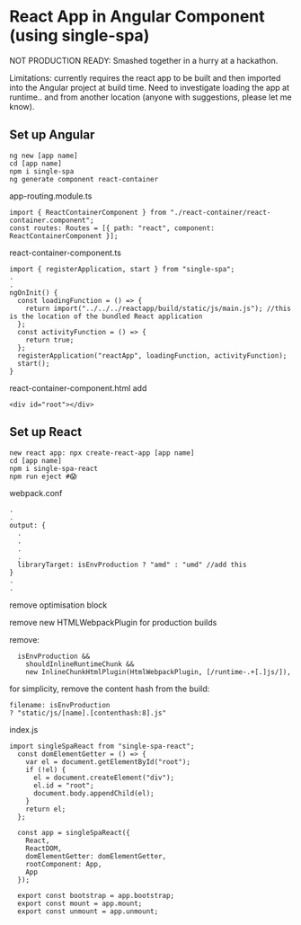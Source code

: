 # React App in Angular Component (using single-spa)

NOT PRODUCTION READY: Smashed together in a hurry at a hackathon.

Limitations: currently requires the react app to be built and then imported into the Angular project at build time. Need to investigate loading the app at runtime.. and from another location (anyone with suggestions, please let me know).

## Set up Angular

```
ng new [app name]
cd [app name]
npm i single-spa
ng generate component react-container
```

app-routing.module.ts

```
import { ReactContainerComponent } from "./react-container/react-container.component";
const routes: Routes = [{ path: "react", component: ReactContainerComponent }];
```

react-container-component.ts

```
import { registerApplication, start } from "single-spa";
.
.
ngOnInit() {
  const loadingFunction = () => {
    return import("../../../reactapp/build/static/js/main.js"); //this is the location of the bundled React application
  };
  const activityFunction = () => {
    return true;
  };
  registerApplication("reactApp", loadingFunction, activityFunction);
  start();
}
```

react-container-component.html
add

```
<div id="root"></div>
```

## Set up React

```
new react app: npx create-react-app [app name]
cd [app name]
npm i single-spa-react
npm run eject #😱
```

webpack.conf

```
.
.
output: {
  .
  .
  .
  .
  libraryTarget: isEnvProduction ? "amd" : "umd" //add this
}
.
.
```

remove optimisation block

remove new HTMLWebpackPlugin for production builds

remove:

```
  isEnvProduction &&
    shouldInlineRuntimeChunk &&
    new InlineChunkHtmlPlugin(HtmlWebpackPlugin, [/runtime-.+[.]js/]),
```

for simplicity, remove the content hash from the build:

```
filename: isEnvProduction
? "static/js/[name].[contenthash:8].js"
```

index.js

```
import singleSpaReact from "single-spa-react";
  const domElementGetter = () => {
    var el = document.getElementById("root");
    if (!el) {
      el = document.createElement("div");
      el.id = "root";
      document.body.appendChild(el);
    }
    return el;
  };

  const app = singleSpaReact({
    React,
    ReactDOM,
    domElementGetter: domElementGetter,
    rootComponent: App,
    App
  });

  export const bootstrap = app.bootstrap;
  export const mount = app.mount;
  export const unmount = app.unmount;
```
